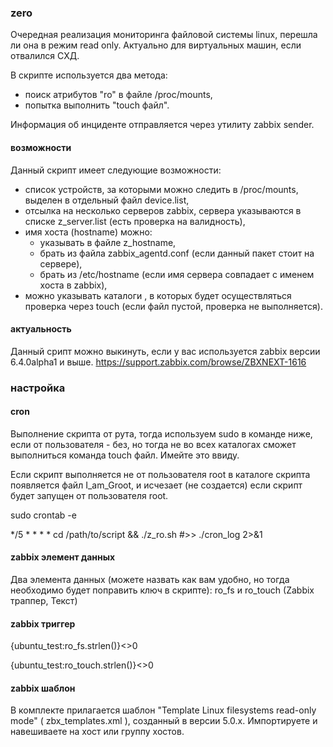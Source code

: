 ### zero

Очередная реализация мониторинга файловой системы linux, перешла ли она в режим read only.
Актуально для виртуальных машин, если отвалился СХД.

В скрипте используется два метода:
  - поиск атрибутов "ro" в файле /proc/mounts,
  - попытка выполнить "touch файл".

Информация об инциденте отправляется через утилиту zabbix sender.

#### возможности

Данный скрипт имеет следующие возможности:
  - список устройств, за которыми можно следить в /proc/mounts, выделен в отдельный файл device.list,
  - отсылка на несколько серверов zabbix, сервера указываются в списке z_server.list (есть проверка на валидность),
  - имя хоста (hostname) можно:
    - указывать в файле z_hostname,
    - брать из файла zabbix_agentd.conf (если данный пакет стоит на сервере),
    - брать из /etc/hostname (если имя сервера совпадает с именем хоста в zabbix),
  - можно указывать каталоги , в которых будет осуществляться проверка через touch (если файл пустой, проверка не выполняется).

#### актуальность

Данный срипт можно выкинуть, если у вас используется zabbix версии 6.4.0alpha1 и выше.
https://support.zabbix.com/browse/ZBXNEXT-1616

### настройка

#### cron
Выполнение скрипта от рута, тогда используем sudo в команде ниже, если от пользователя - без, но тогда не во всех каталогах сможет выполниться команда touch файл. Имейте это ввиду.

Если скрипт выполняется не от пользователя root в каталоге скрипта появляется файл I_am_Groot, и исчезает (не создается) если скрипт будет запущен от пользователя root.

sudo crontab -e

*/5 * * * * cd /path/to/script && ./z_ro.sh #>> ./cron_log 2>&1

#### zabbix элемент данных
Два элемента данных (можете назвать как вам удобно, но тогда необходимо будет поправить ключ в скрипте): ro_fs и ro_touch (Zabbix траппер, Текст)

#### zabbix триггер
{ubuntu_test:ro_fs.strlen()}<>0

{ubuntu_test:ro_touch.strlen()}<>0

#### zabbix шаблон
В комплекте прилагается шаблон "Template Linux filesystems read-only mode" ( zbx_templates.xml ), созданный в версии 5.0.x. Импортируете и навешиваете на хост или группу хостов.
